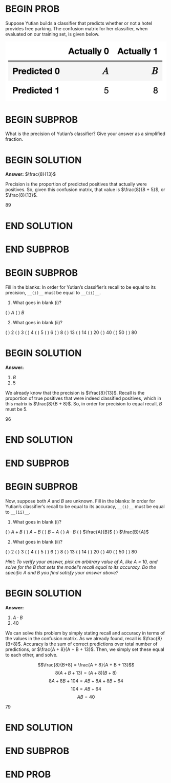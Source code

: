 # BEGIN PROB

Suppose Yutian builds a classifier that predicts whether or not a hotel provides free parking. The confusion matrix for her classifier, when evaluated on our training set, is given below.

<center><img src="../../assets/images/wi24-final/confusion.png" width=550></center>

# BEGIN SUBPROB

What is the precision of Yutian’s classifier? Give your answer as a simplified fraction.

# BEGIN SOLUTION

**Answer:** $\frac{8}{13}$

Precision is the proportion of predicted positives that actually were positives. So, given this confusion matrix, that value is $\frac{8}{8 + 5}$, or $\frac{8}{13}$.

<average>89</average>

# END SOLUTION

# END SUBPROB

# BEGIN SUBPROB

Fill in the blanks: In order for Yutian’s classifier’s recall to be equal to its precision, `__(i)__` must be equal to `__(ii)__`.

1. What goes in blank (i)?

( ) $A$
( ) $B$

2. What goes in blank (ii)?

( ) 2
( ) 3
( ) 4
( ) 5
( ) 6
( ) 8
( ) 13
( ) 14
( ) 20 
( ) 40
( ) 50
( ) 80

# BEGIN SOLUTION

**Answer:** 

1. $B$
2. 5

We already know that the precision is $\frac{8}{13}$. Recall is the proportion of true positives that were indeed classified positives, which in this matrix is $\frac{8}{B + 8}$. So, in order for precision to equal recall, $B$ must be 5.

<average>96</average>

# END SOLUTION

# END SUBPROB

# BEGIN SUBPROB

Now, suppose both $A$ and $B$ are unknown. Fill in the blanks: In order for Yutian’s classifier’s recall to be equal to its accuracy, `__(i)__` must be equal to `__(ii)__`.

1. What goes in blank (i)?

( ) $A + B$
( ) $A - B$
( ) $B - A$
( ) $A \cdot B$
( ) $\frac{A}{B}$
( ) $\frac{B}{A}$

2. What goes in blank (ii)?

( ) 2
( ) 3
( ) 4
( ) 5
( ) 6
( ) 8
( ) 13
( ) 14
( ) 20 
( ) 40
( ) 50
( ) 80

*Hint: To verify your answer, pick an arbitrary value of A, like A = 10, and solve for the B that sets the model’s recall equal to its accuracy. Do the specific A and B you find satisfy your answer above?*

# BEGIN SOLUTION

**Answer:** 

1. $A \cdot B$
2. 40

We can solve this problem by simply stating recall and accuracy in terms of the values in the confusion matrix. As we already found, recall is $\frac{8}{B+8}$. Accuracy is the sum of correct predictions over total number of predictions, or $\frac{A + 8}{A + B + 13}$. Then, we simply set these equal to each other, and solve.

$$\frac{8}{B+8} = \frac{A + 8}{A + B + 13}$$
$$8(A + B + 13) = (A + 8)(B + 8)$$
$$8A + 8B + 104 = AB + 8A + 8B + 64$$
$$104 = AB + 64$$
$$AB = 40$$

<average>79</average>

# END SOLUTION

# END SUBPROB

# END PROB







